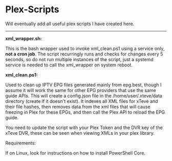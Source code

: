 # Plex-Scripts

Will eventually add all useful plex scripts I have created here.
***********************************************************************
**xml_wrapper.sh:**

This is the bash wrapper used to invoke xml_clean.ps1 using a service only, **not a cron job**. The script recurringly runs and checks for changes every 5 seconds, so do not run multiple instances of the script, just a systemd service is needed to call the xml_wrapper on system reboot.

**xml_clean.ps1:**

Used to clean up IPTV EPG files generated mainly from epg.best, though I assume it will work the same for other EPG providers that use the same guide APIs. 
This will create a config.json file in the /home/user/.xteve/data directory (create if it doesn't exist). It indexes all XML files for xTeve and their file hashes, then removes data from the xml files that will cause freezing in Plex for these EPGs, and then call the Plex API to reload the EPG guide.

You need to update the script with your Plex Token and the DVR key of the xTeve DVR, these can be seen when viewing XMLs in your plex library.

Requirements: 

If on Linux, look for instructions on how to install PowerShell Core.

